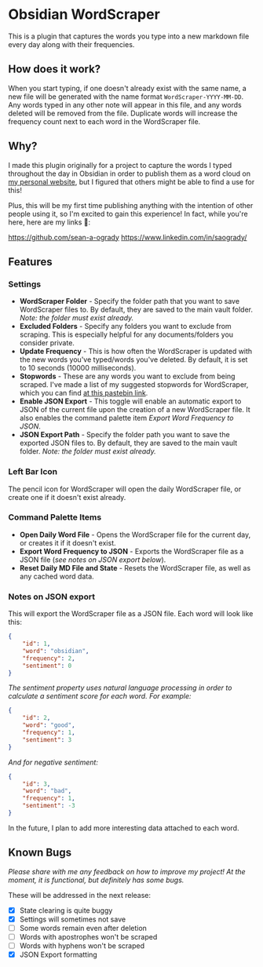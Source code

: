 # Obsidian WordScraper

This is a plugin that captures the words you type into a new markdown file every day along with their frequencies.
## How does it work?

When you start typing, if one doesn't already exist with the same name, a new file will be generated with the name format `WordScraper-YYYY-MM-DD`. Any words typed in any other note will appear in this file, and any words deleted will be removed from the file. Duplicate words will increase the frequency count next to each word in the WordScraper file.

## Why?

I made this plugin originally for a project to capture the words I typed throughout the day in Obsidian in order to publish them as a word cloud on [my personal website](https://sean-a-ogrady.github.io/my-personal-website/), but I figured that others might be able to find a use for this!

Plus, this will be my first time publishing anything with the intention of other people using it, so I'm excited to gain this experience! In fact, while you're here, here are my links 👀:

https://github.com/sean-a-ogrady
https://www.linkedin.com/in/saogrady/

## Features

### Settings

- **WordScraper Folder** - Specify the folder path that you want to save WordScraper files to. By default, they are saved to the main vault folder. *Note: the folder must exist already.*
- **Excluded Folders** - Specify any folders you want to exclude from scraping. This is especially helpful for any documents/folders you consider private.
- **Update Frequency** - This is how often the WordScraper is updated with the new words you've typed/words you've deleted. By default, it is set to 10 seconds (10000 milliseconds).
- **Stopwords** - These are any words you want to exclude from being scraped. I've made a list of my suggested stopwords for WordScraper, which you can find [at this pastebin link](https://pastebin.com/zTy6Ej2f).
- **Enable JSON Export** - This toggle will enable an automatic export to JSON of the current file upon the creation of a new WordScraper file. It also enables the command palette item *Export Word Frequency to JSON*.
- **JSON Export Path** - Specify the folder path you want to save the exported JSON files to. By default, they are saved to the main vault folder. *Note: the folder must exist already.*

### Left Bar Icon

The pencil icon for WordScraper will open the daily WordScraper file, or create one if it doesn't exist already.

### Command Palette Items

- **Open Daily Word File** - Opens the WordScraper file for the current day, or creates it if it doesn't exist.
- **Export Word Frequency to JSON** - Exports the WordScraper file as a JSON file (*see notes on JSON export below*).
- **Reset Daily MD File and State** - Resets the WordScraper file, as well as any cached word data.

### Notes on JSON export

This will export the WordScraper file as a JSON file. Each word will look like this:

```json
{
    "id": 1,
    "word": "obsidian",
    "frequency": 2,
    "sentiment": 0
}
```

*The sentiment property uses natural language processing in order to calculate a sentiment score for each word. For example:*

```json
{
    "id": 2,
    "word": "good",
    "frequency": 1,
    "sentiment": 3
}
```

*And for negative sentiment:*

```json
{
    "id": 3,
    "word": "bad",
    "frequency": 1,
    "sentiment": -3
}
```

In the future, I plan to add more interesting data attached to each word. 

## Known Bugs

*Please share with me any feedback on how to improve my project! At the moment, it is functional, but definitely has some bugs.*

These will be addressed in the next release:

- [x] State clearing is quite buggy
- [x] Settings will sometimes not save
- [ ] Some words remain even after deletion
- [ ] Words with apostrophes won't be scraped
- [ ] Words with hyphens won't be scraped
- [x] JSON Export formatting